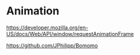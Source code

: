 # Animation

<https://developer.mozilla.org/en-US/docs/Web/API/window/requestAnimationFrame>

<https://github.com/JPhilipp/Bomomo>
